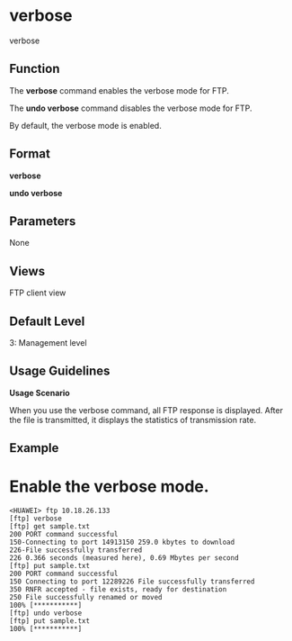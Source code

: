 verbose
=======

verbose

Function
--------



The **verbose** command enables the verbose mode for FTP.

The **undo verbose** command disables the verbose mode for FTP.



By default, the verbose mode is enabled.


Format
------

**verbose**

**undo verbose**


Parameters
----------

None

Views
-----

FTP client view


Default Level
-------------

3: Management level


Usage Guidelines
----------------

**Usage Scenario**

When you use the verbose command, all FTP response is displayed. After the file is transmitted, it displays the statistics of transmission rate.


Example
-------

# Enable the verbose mode.
```
<HUAWEI> ftp 10.18.26.133
[ftp] verbose
[ftp] get sample.txt
200 PORT command successful
150-Connecting to port 14913150 259.0 kbytes to download
226-File successfully transferred
226 0.366 seconds (measured here), 0.69 Mbytes per second
[ftp] put sample.txt
200 PORT command successful
150 Connecting to port 12289226 File successfully transferred
350 RNFR accepted - file exists, ready for destination
250 File successfully renamed or moved
100% [***********]
[ftp] undo verbose
[ftp] put sample.txt
100% [***********]

```